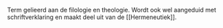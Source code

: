 Term gelieerd aan de filologie en theologie. Wordt ook wel aangeduid met schriftverklaring en maakt deel uit van de [[Hermeneutiek]]. 